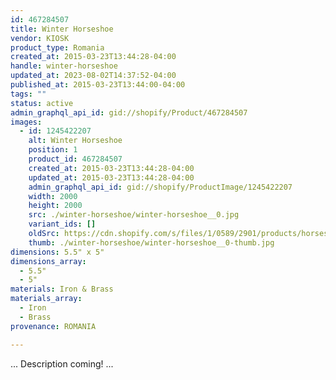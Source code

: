 ```yaml
---
id: 467284507
title: Winter Horseshoe
vendor: KIOSK
product_type: Romania
created_at: 2015-03-23T13:44:28-04:00
handle: winter-horseshoe
updated_at: 2023-08-02T14:37:52-04:00
published_at: 2015-03-23T13:44:00-04:00
tags: ""
status: active
admin_graphql_api_id: gid://shopify/Product/467284507
images:
  - id: 1245422207
    alt: Winter Horseshoe
    position: 1
    product_id: 467284507
    created_at: 2015-03-23T13:44:28-04:00
    updated_at: 2015-03-23T13:44:28-04:00
    admin_graphql_api_id: gid://shopify/ProductImage/1245422207
    width: 2000
    height: 2000
    src: ./winter-horseshoe/winter-horseshoe__0.jpg
    variant_ids: []
    oldSrc: https://cdn.shopify.com/s/files/1/0589/2901/products/horseshoe_af230ee7-e4b8-4e12-ab8e-6dd8b33d493e.jpeg?v=1427132668
    thumb: ./winter-horseshoe/winter-horseshoe__0-thumb.jpg
dimensions: 5.5" x 5"
dimensions_array:
  - 5.5"
  - 5"
materials: Iron & Brass
materials_array:
  - Iron
  - Brass
provenance: ROMANIA

---
```


... Description coming! ...